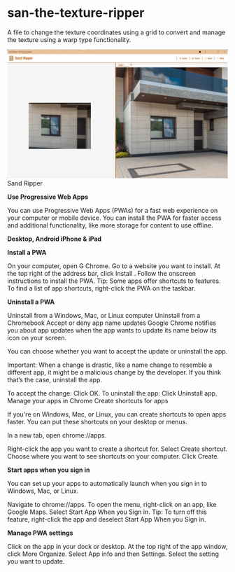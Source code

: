 # <b> san-the-texture-ripper </b>

A file to change the texture coordinates using a grid to convert and manage the texture using a warp type functionality.

<img SRC= "https://github.com/jags111/san-the-texture-ripper/blob/main/images/2023-02-12_08-46-27.png"> Sand Ripper</img>



<B> Use Progressive Web Apps </B>

You can use Progressive Web Apps (PWAs) for a fast web experience on your computer or mobile device. You can install the PWA for faster access and additional functionality, like more storage for content to use offline.

<b> Desktop, Android iPhone & iPad </b>

<b> Install a PWA </b>

On your computer, open G Chrome.
Go to a website you want to install.
At the top right of the address bar, click Install .
Follow the onscreen instructions to install the PWA.
Tip: Some apps offer shortcuts to features. To find a list of app shortcuts, right-click the PWA on the taskbar.

<b> Uninstall a PWA </b>

Uninstall from a Windows, Mac, or Linux computer
Uninstall from a Chromebook
Accept or deny app name updates
Google Chrome notifies you about app updates when the app wants to update its name below its icon on your screen.

You can choose whether you want to accept the update or uninstall the app.

Important: When a change is drastic, like a name change to resemble a different app, it might be a malicious change by the developer. If you think that’s the case, uninstall the app.

To accept the change: 
Click OK.
To uninstall the app: 
Click Uninstall app.
Manage your apps in Chrome
Create shortcuts for apps

If you're on Windows, Mac, or Linux, you can create shortcuts to open apps faster. You can put these shortcuts on your desktop or menus.

In a new tab, open chrome://apps.

Right-click the app you want to create a shortcut for.
Select Create shortcut.
Choose where you want to see shortcuts on your computer.
Click Create.

<b> Start apps when you sign in </b>

You can set up your apps to automatically launch when you sign in to Windows, Mac, or Linux.

Navigate to chrome://apps.
To open the menu, right-click on an app, like Google Maps. 
Select Start App When you Sign in.
Tip: To turn off this feature, right-click the app and deselect Start App When you Sign in.


<b> Manage PWA settings </b>

Click on the app in your dock or desktop.
At the top right of the app window, click More Organize.
Select App info and then Settings.
Select the setting you want to update.



